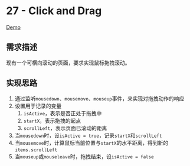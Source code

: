 # 27 - Click and Drag

[Demo](https://shanq21.github.io/My-JavaScript30/27/index.html)



## 需求描述

现有一个可横向滚动的页面，要求实现鼠标拖拽滚动。



## 实现思路

1. 通过监听`mousedown`、`mousemove`、`mouseup`事件，来实现对拖拽动作的响应
2. 设置用于记录的变量
   1. `isActive`，表示是否正处于拖拽中
   2. `startX`，表示拖拽的起点
   3. `scrollLeft`，表示页面已滚动的距离
3. 当`mousedown`时，设`isActive = true`，记录`startX`和`scrollLeft`
4. 当`mousemove`时，计算鼠标当前位置与`startX`的水平距离，得到新的`items.scrollLeft`
5. 当`mouseup`或`mouseleave`时，拖拽结束，设`isActive = false`

